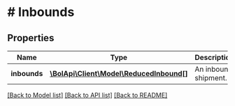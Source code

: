 # # Inbounds

## Properties

Name | Type | Description | Notes
------------ | ------------- | ------------- | -------------
**inbounds** | [**\BolApi\Client\Model\ReducedInbound[]**](ReducedInbound.md) | An inbound shipment. |

[[Back to Model list]](../../README.md#models) [[Back to API list]](../../README.md#endpoints) [[Back to README]](../../README.md)
